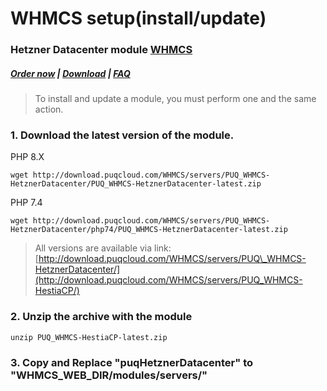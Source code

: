 # WHMCS setup(install/update)

### Hetzner Datacenter module **[WHMCS](https://puqcloud.com/link.php?id=77)**

#####  [Order now](https://puqcloud.com/whmcs-module-hetznerdatacenter.php) | [Download](https://download.puqcloud.com/WHMCS/servers/PUQ_WHMCS-HetznerDatacenter/) | [FAQ](https://faq.puqcloud.com/)

>To install and update a module, you must perform one and the same action.

### 1. Download the latest version of the module.<textarea readonly="readonly" spellcheck="false" style="position: absolute; bottom: -1em; padding: 0px; width: 1px; height: 1em; outline: currentcolor none medium;" tabindex="0" wrap="off"></textarea>

PHP 8.X

```
wget http://download.puqcloud.com/WHMCS/servers/PUQ_WHMCS-HetznerDatacenter/PUQ_WHMCS-HetznerDatacenter-latest.zip
```

PHP 7.4

```
wget http://download.puqcloud.com/WHMCS/servers/PUQ_WHMCS-HetznerDatacenter/php74/PUQ_WHMCS-HetznerDatacenter-latest.zip
```

>All versions are available via link: [http://download.puqcloud.com/WHMCS/servers/PUQ\_WHMCS-HetznerDatacenter/](http://download.puqcloud.com/WHMCS/servers/PUQ_WHMCS-HestiaCP/)

### 2. Unzip the archive with the module

```
unzip PUQ_WHMCS-HestiaCP-latest.zip
```

### 3. Copy and Replace "puqHetznerDatacenter" to "WHMCS\_WEB\_DIR/modules/servers/"

